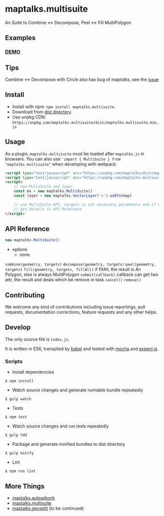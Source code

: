 # maptalks.multisuite

An Suite to Combine <-> Decompose, Peel <-> Fill MultiPolygon.

## Examples

### [DEMO](https://cxiaof.github.io/maptalks.multisuite/demo/index.html)

## Tips

Combine <-> Decompose with Circle also has bug of maptalks, see the [issue](https://github.com/maptalks/maptalks.js/issues/725)

## Install

-   Install with npm: `npm install maptalks.multisuite`.
-   Download from [dist directory](https://github.com/cXiaof/maptalks.multisuite/tree/master/dist).
-   Use unpkg CDN: `https://unpkg.com/maptalks.multisuite/dist/maptalks.multisuite.min.js`

## Usage

As a plugin, `maptalks.multisuite` must be loaded after `maptalks.js` in browsers. You can also use `'import { MultiSuite } from "maptalks.multisuite"` when developing with webpack.

```html
<script type="text/javascript" src="https://unpkg.com/maptalks/dist/maptalks.min.js"></script>
<script type="text/javascript" src="https://unpkg.com/maptalks.multisuite/dist/maptalks.multisuite.min.js"></script>
<script>
    // new MultiSuite and layer
    const ms = new maptalks.MultiSuite()
    const layer = new maptalks.VectorLayer('v').addTo(map)

    // use MultiSuite API, targets is not necessary parameters and if no targets user will choose geometry on the map
    // get details in API Reference
</script>
```

## API Reference

```javascript
new maptalks.MultiSuite()
```

-   options
    -   none

`combine(geometry, targets)`
`decompose(geometry, targets)`
`peel(geometry, targets)`
`fill(geometry, targets, fillAll)` if fillAll, the result is An Polygon, else is always MultiPolygon
`submit(callback)` callback can get two attr, the result and deals which be remove in task
`cancel()`
`remove()`

## Contributing

We welcome any kind of contributions including issue reportings, pull requests, documentation corrections, feature requests and any other helps.

## Develop

The only source file is `index.js`.

It is written in ES6, transpiled by [babel](https://babeljs.io/) and tested with [mocha](https://mochajs.org) and [expect.js](https://github.com/Automattic/expect.js).

### Scripts

-   Install dependencies

```shell
$ npm install
```

-   Watch source changes and generate runnable bundle repeatedly

```shell
$ gulp watch
```

-   Tests

```shell
$ npm test
```

-   Watch source changes and run tests repeatedly

```shell
$ gulp tdd
```

-   Package and generate minified bundles to dist directory

```shell
$ gulp minify
```

-   Lint

```shell
$ npm run lint
```

## More Things

-   [maptalks.autoadsorb](https://github.com/cXiaof/maptalks.autoadsorb/issues)
-   [maptalks.multisuite](https://github.com/cXiaof/maptalks.multisuite/issues)
-   [maptalks.geosplit](https://github.com/cXiaof/maptalks.geosplit/issues) (to be continued)
